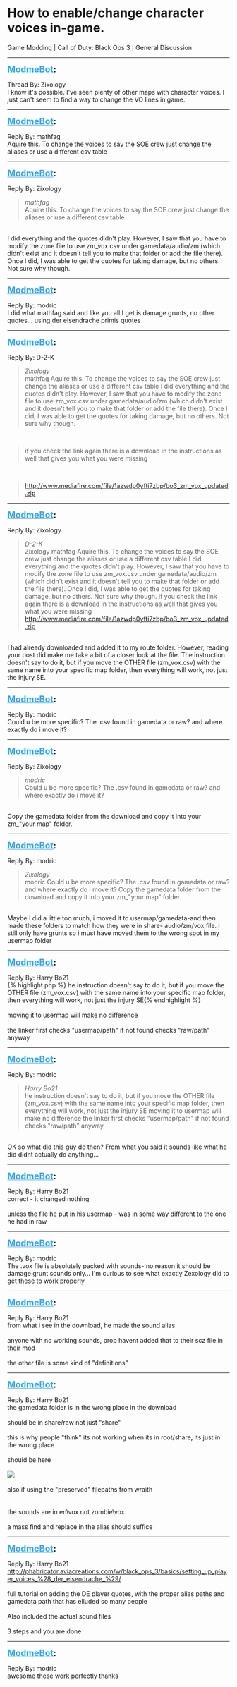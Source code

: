 # How to enable/change character voices in-game.
Game Modding | Call of Duty: Black Ops 3 | General Discussion

---
<strong style="font-size: 1.4em;"><span style="text-decoration: underline;text-decoration-color: #34a7f9;"><span style="color:#34a7f9;">ModmeBot</span></span>:</strong>

<p>Thread By: Zixology<br />I know it&#39;s possible. I&#39;ve seen plenty of other maps with character voices. I just can&#39;t seem to find a way to change the VO lines in game.</p>

---
<strong style="font-size: 1.4em;"><span style="text-decoration: underline;text-decoration-color: #34a7f9;"><span style="color:#34a7f9;">ModmeBot</span></span>:</strong>

<p>Reply By: mathfag<br />Aquire <a href="http://wiki.modsrepository.com/index.php?title=Call_of_Duty_bo3:_ZM_Voxes">this</a>. To change the voices to say the SOE crew just change the aliases or use a different csv table</p>

---
<strong style="font-size: 1.4em;"><span style="text-decoration: underline;text-decoration-color: #34a7f9;"><span style="color:#34a7f9;">ModmeBot</span></span>:</strong>

<p>Reply By: Zixology<br /><blockquote><em>mathfag</em><br />Aquire this. To change the voices to say the SOE crew just change the aliases or use a different csv table</blockquote><br /> I did everything and the quotes didn&#39;t play. However, I saw that you have to modify the zone file to use zm_vox.csv under gamedata/audio/zm (which didn&#39;t exist and it doesn&#39;t tell you to make that folder or add the file there). Once I did, I was able to get the quotes for taking damage, but no others. Not sure why though.</p>

---
<strong style="font-size: 1.4em;"><span style="text-decoration: underline;text-decoration-color: #34a7f9;"><span style="color:#34a7f9;">ModmeBot</span></span>:</strong>

<p>Reply By: modric<br />I did what mathfag said and like you all I get is damage grunts, no other quotes... using der eisendrache primis quotes</p>

---
<strong style="font-size: 1.4em;"><span style="text-decoration: underline;text-decoration-color: #34a7f9;"><span style="color:#34a7f9;">ModmeBot</span></span>:</strong>

<p>Reply By: D-2-K<br /><blockquote><em>Zixology</em><br />mathfag Aquire this. To change the voices to say the SOE crew just change the aliases or use a different csv table  I did everything and the quotes didn&#39;t play. However, I saw that you have to modify the zone file to use zm_vox.csv under gamedata/audio/zm (which didn&#39;t exist and it doesn&#39;t tell you to make that folder or add the file there). Once I did, I was able to get the quotes for taking damage, but no others. Not sure why though.</blockquote><br /><blockquote>if you check the link again there is a download in the instructions as well that gives you what you were missing  </blockquote><br /><blockquote><a href="http://www.mediafire.com/file/1azwdp0yfti7zbp/bo3_zm_vox_updated.zip">http://www.mediafire.com/file/1azwdp0yfti7zbp/bo3_zm_vox_updated.zip</a></blockquote></p>

---
<strong style="font-size: 1.4em;"><span style="text-decoration: underline;text-decoration-color: #34a7f9;"><span style="color:#34a7f9;">ModmeBot</span></span>:</strong>

<p>Reply By: Zixology<br /><blockquote><em>D-2-K</em><br />Zixology mathfag Aquire this. To change the voices to say the SOE crew just change the aliases or use a different csv table  I did everything and the quotes didn&#39;t play. However, I saw that you have to modify the zone file to use zm_vox.csv under gamedata/audio/zm (which didn&#39;t exist and it doesn&#39;t tell you to make that folder or add the file there). Once I did, I was able to get the quotes for taking damage, but no others. Not sure why though. if you check the link again there is a download in the instructions as well that gives you what you were missing   <a href="http://www.mediafire.com/file/1azwdp0yfti7zbp/bo3_zm_vox_updated.zip">http://www.mediafire.com/file/1azwdp0yfti7zbp/bo3_zm_vox_updated.zip</a>  </blockquote><br /> I had already downloaded and added it to my route folder. However, reading your post did make me take a bit of a closer look at the file. The instruction doesn&#39;t say to do it, but if you move the OTHER file (zm_vox.csv) with the same name into your specific map folder, then everything will work, not just the injury SE.</p>

---
<strong style="font-size: 1.4em;"><span style="text-decoration: underline;text-decoration-color: #34a7f9;"><span style="color:#34a7f9;">ModmeBot</span></span>:</strong>

<p>Reply By: modric<br />Could u be more specific? The .csv found in gamedata or raw? and where exactly do i move it?</p>

---
<strong style="font-size: 1.4em;"><span style="text-decoration: underline;text-decoration-color: #34a7f9;"><span style="color:#34a7f9;">ModmeBot</span></span>:</strong>

<p>Reply By: Zixology<br /><blockquote><em>modric</em><br />Could u be more specific? The .csv found in gamedata or raw? and where exactly do i move it?</blockquote><br /> Copy the gamedata folder from the download and copy it into your zm_&quot;your map&quot; folder.</p>

---
<strong style="font-size: 1.4em;"><span style="text-decoration: underline;text-decoration-color: #34a7f9;"><span style="color:#34a7f9;">ModmeBot</span></span>:</strong>

<p>Reply By: modric<br /><blockquote><em>Zixology</em><br />modric Could u be more specific? The .csv found in gamedata or raw? and where exactly do i move it?  Copy the gamedata folder from the download and copy it into your zm_&quot;your map&quot; folder.</blockquote><br /> Maybe I did a little too much, i moved it to usermap/gamedata-and then made these folders to match how they were in share- audio/zm/vox file. i still only have grunts so i must have moved them to the wrong spot in my usermap folder</p>

---
<strong style="font-size: 1.4em;"><span style="text-decoration: underline;text-decoration-color: #34a7f9;"><span style="color:#34a7f9;">ModmeBot</span></span>:</strong>

<p>Reply By: Harry Bo21<br />{% highlight php %}
he instruction doesn&#39;t say to do it, but if you move the OTHER file (zm_vox.csv) with the same name into your specific map folder, then everything will work, not just the injury SE{% endhighlight %}
<br /><br />moving it to usermap will make no difference<br /> <br />the linker first checks &quot;usermap/path&quot; if not found checks &quot;raw/path&quot; anyway</p>

---
<strong style="font-size: 1.4em;"><span style="text-decoration: underline;text-decoration-color: #34a7f9;"><span style="color:#34a7f9;">ModmeBot</span></span>:</strong>

<p>Reply By: modric<br /><blockquote><em>Harry Bo21</em><br />he instruction doesn&#39;t say to do it, but if you move the OTHER file (zm_vox.csv) with the same name into your specific map folder, then everything will work, not just the injury SE moving it to usermap will make no difference   the linker first checks &quot;usermap/path&quot; if not found checks &quot;raw/path&quot; anyway</blockquote><br /> OK so what did this guy do then? From what you said it sounds like what he did didnt actually do anything...</p>

---
<strong style="font-size: 1.4em;"><span style="text-decoration: underline;text-decoration-color: #34a7f9;"><span style="color:#34a7f9;">ModmeBot</span></span>:</strong>

<p>Reply By: Harry Bo21<br />correct - it changed nothing<br /> <br />unless the file he put in his usermap - was in some way different to the one he had in raw</p>

---
<strong style="font-size: 1.4em;"><span style="text-decoration: underline;text-decoration-color: #34a7f9;"><span style="color:#34a7f9;">ModmeBot</span></span>:</strong>

<p>Reply By: modric<br />The .vox file is absolutely packed with sounds- no reason it should be damage grunt sounds only... I&#39;m curious to see what exactly Zexology did to get these to work properly</p>

---
<strong style="font-size: 1.4em;"><span style="text-decoration: underline;text-decoration-color: #34a7f9;"><span style="color:#34a7f9;">ModmeBot</span></span>:</strong>

<p>Reply By: Harry Bo21<br />from what i see in the download, he made the sound alias<br /> <br />anyone with no working sounds, prob havent added that to their scz file in their mod<br /> <br />the other file is some kind of &quot;definitions&quot;</p>

---
<strong style="font-size: 1.4em;"><span style="text-decoration: underline;text-decoration-color: #34a7f9;"><span style="color:#34a7f9;">ModmeBot</span></span>:</strong>

<p>Reply By: Harry Bo21<br />the gamedata folder is in the wrong place in the download<br /> <br />should be in share/raw not just &quot;share&quot;<br /> <br />this is why people &quot;think&quot; its not working when its in root/share, its just in the wrong place<br /> <br />should be here<br /><br /><img style="max-width: 500px;" src="https://i.gyazo.com/12f53439282b46a453e7027b4aa2feda.png"><br /> <br /> also if using the &quot;preserved&quot; filepaths from wraith<br /><br /><br />the sounds are in en\vox not zombie\vox<br /> <br />a mass find and replace in the alias should suffice</p>

---
<strong style="font-size: 1.4em;"><span style="text-decoration: underline;text-decoration-color: #34a7f9;"><span style="color:#34a7f9;">ModmeBot</span></span>:</strong>

<p>Reply By: Harry Bo21<br /><a href="http://phabricator.aviacreations.com/w/black_ops_3/basics/setting_up_player_voices_%28_der_eisendrache_%29/">http://phabricator.aviacreations.com/w/black_ops_3/basics/setting_up_player_voices_%28_der_eisendrache_%29/</a><br /> <br />full tutorial on adding the DE player quotes, with the proper alias paths and gamedata path that has elluded so many people<br /> <br />Also included the actual sound files<br /> <br />3 steps and you are done</p>

---
<strong style="font-size: 1.4em;"><span style="text-decoration: underline;text-decoration-color: #34a7f9;"><span style="color:#34a7f9;">ModmeBot</span></span>:</strong>

<p>Reply By: modric<br />awesome these work perfectly thanks</p>
